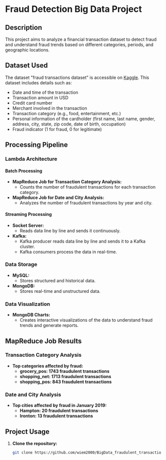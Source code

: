 # Fraud Detection Big Data Project

## Description
This project aims to analyze a financial transaction dataset to detect fraud and understand fraud trends based on different categories, periods, and geographic locations.

## Dataset Used
The dataset "fraud transactions dataset" is accessible on [Kaggle](https://www.kaggle.com/datasets/dermisfit/fraud-transactions-dataset/data). This dataset includes details such as:
- Date and time of the transaction
- Transaction amount in USD
- Credit card number
- Merchant involved in the transaction
- Transaction category (e.g., food, entertainment, etc.)
- Personal information of the cardholder (first name, last name, gender, address, city, state, zip code, date of birth, occupation)
- Fraud indicator (1 for fraud, 0 for legitimate)

## Processing Pipeline
### Lambda Architecture
#### Batch Processing
- **MapReduce Job for Transaction Category Analysis:**
  - Counts the number of fraudulent transactions for each transaction category.
- **MapReduce Job for Date and City Analysis:**
  - Analyzes the number of fraudulent transactions by year and city.

#### Streaming Processing
- **Socket Server:**
  - Reads data line by line and sends it continuously.
- **Kafka:**
  - Kafka producer reads data line by line and sends it to a Kafka cluster.
  - Kafka consumers process the data in real-time.

### Data Storage
- **MySQL:**
  - Stores structured and historical data.
- **MongoDB:**
  - Stores real-time and unstructured data.

### Data Visualization
- **MongoDB Charts:**
  - Creates interactive visualizations of the data to understand fraud trends and generate reports.

## MapReduce Job Results
### Transaction Category Analysis
- **Top categories affected by fraud:**
  - **grocery_pos: 1743 fraudulent transactions**
  - **shopping_net: 1713 fraudulent transactions**
  - **shopping_pos: 843 fraudulent transactions**

### Date and City Analysis
- **Top cities affected by fraud in January 2019:**
  - **Hampton: 20 fraudulent transactions**
  - **Ironton: 13 fraudulent transactions**

## Project Usage
1. **Clone the repository:**
   ```bash
   git clone https://github.com/wiem2000/BigData_fraudulent_transactions.git
   ```
